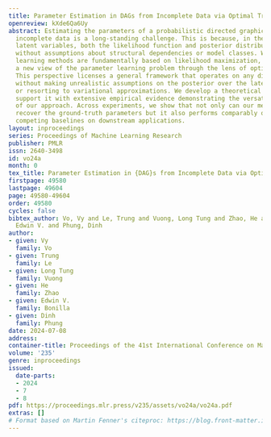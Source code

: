```yaml
---
title: Parameter Estimation in DAGs from Incomplete Data via Optimal Transport
openreview: kXde6Qa6Uy
abstract: Estimating the parameters of a probabilistic directed graphical model from
  incomplete data is a long-standing challenge. This is because, in the presence of
  latent variables, both the likelihood function and posterior distribution are intractable
  without assumptions about structural dependencies or model classes. While existing
  learning methods are fundamentally based on likelihood maximization, here we offer
  a new view of the parameter learning problem through the lens of optimal transport.
  This perspective licenses a general framework that operates on any directed graphs
  without making unrealistic assumptions on the posterior over the latent variables
  or resorting to variational approximations. We develop a theoretical framework and
  support it with extensive empirical evidence demonstrating the versatility and robustness
  of our approach. Across experiments, we show that not only can our method effectively
  recover the ground-truth parameters but it also performs comparably or better than
  competing baselines on downstream applications.
layout: inproceedings
series: Proceedings of Machine Learning Research
publisher: PMLR
issn: 2640-3498
id: vo24a
month: 0
tex_title: Parameter Estimation in {DAG}s from Incomplete Data via Optimal Transport
firstpage: 49580
lastpage: 49604
page: 49580-49604
order: 49580
cycles: false
bibtex_author: Vo, Vy and Le, Trung and Vuong, Long Tung and Zhao, He and Bonilla,
  Edwin V. and Phung, Dinh
author:
- given: Vy
  family: Vo
- given: Trung
  family: Le
- given: Long Tung
  family: Vuong
- given: He
  family: Zhao
- given: Edwin V.
  family: Bonilla
- given: Dinh
  family: Phung
date: 2024-07-08
address:
container-title: Proceedings of the 41st International Conference on Machine Learning
volume: '235'
genre: inproceedings
issued:
  date-parts:
  - 2024
  - 7
  - 8
pdf: https://proceedings.mlr.press/v235/assets/vo24a/vo24a.pdf
extras: []
# Format based on Martin Fenner's citeproc: https://blog.front-matter.io/posts/citeproc-yaml-for-bibliographies/
---
```

